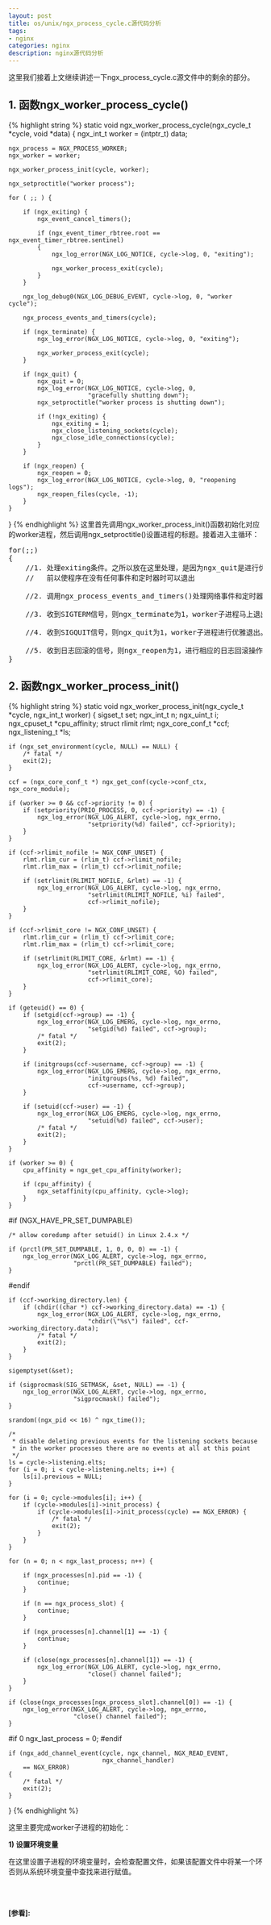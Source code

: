 ```yaml
---
layout: post
title: os/unix/ngx_process_cycle.c源代码分析
tags:
- nginx
categories: nginx
description: nginx源代码分析
---
```


这里我们接着上文继续讲述一下ngx_process_cycle.c源文件中的剩余的部分。


<!-- more -->

## 1. 函数ngx_worker_process_cycle()
{% highlight string %}
static void
ngx_worker_process_cycle(ngx_cycle_t *cycle, void *data)
{
    ngx_int_t worker = (intptr_t) data;

    ngx_process = NGX_PROCESS_WORKER;
    ngx_worker = worker;

    ngx_worker_process_init(cycle, worker);

    ngx_setproctitle("worker process");

    for ( ;; ) {

        if (ngx_exiting) {
            ngx_event_cancel_timers();

            if (ngx_event_timer_rbtree.root == ngx_event_timer_rbtree.sentinel)
            {
                ngx_log_error(NGX_LOG_NOTICE, cycle->log, 0, "exiting");

                ngx_worker_process_exit(cycle);
            }
        }

        ngx_log_debug0(NGX_LOG_DEBUG_EVENT, cycle->log, 0, "worker cycle");

        ngx_process_events_and_timers(cycle);

        if (ngx_terminate) {
            ngx_log_error(NGX_LOG_NOTICE, cycle->log, 0, "exiting");

            ngx_worker_process_exit(cycle);
        }

        if (ngx_quit) {
            ngx_quit = 0;
            ngx_log_error(NGX_LOG_NOTICE, cycle->log, 0,
                          "gracefully shutting down");
            ngx_setproctitle("worker process is shutting down");

            if (!ngx_exiting) {
                ngx_exiting = 1;
                ngx_close_listening_sockets(cycle);
                ngx_close_idle_connections(cycle);
            }
        }

        if (ngx_reopen) {
            ngx_reopen = 0;
            ngx_log_error(NGX_LOG_NOTICE, cycle->log, 0, "reopening logs");
            ngx_reopen_files(cycle, -1);
        }
    }
}
{% endhighlight %}
这里首先调用ngx_worker_process_init()函数初始化对应的worker进程，然后调用ngx_setproctitle()设置进程的标题。接着进入主循环：
<pre>
for(;;)
{
    //1. 处理exiting条件。之所以放在这里处理，是因为ngx_quit是进行优雅的退出，因此必须放在ngx_process_events_and_timers()
    //   前以使程序在没有任何事件和定时器时可以退出

    //2. 调用ngx_process_events_and_timers()处理网络事件和定时器事件，没有事件产生时程序阻塞在这里

    //3. 收到SIGTERM信号，则ngx_terminate为1，worker子进程马上退出

    //4. 收到SIGQUIT信号，则ngx_quit为1，worker子进程进行优雅退出。关闭监听socket及处于空闲状态的连接

    //5. 收到日志回滚的信号，则ngx_reopen为1，进行相应的日志回滚操作。 
}
</pre>

## 2. 函数ngx_worker_process_init()
{% highlight string %}
static void
ngx_worker_process_init(ngx_cycle_t *cycle, ngx_int_t worker)
{
    sigset_t          set;
    ngx_int_t         n;
    ngx_uint_t        i;
    ngx_cpuset_t     *cpu_affinity;
    struct rlimit     rlmt;
    ngx_core_conf_t  *ccf;
    ngx_listening_t  *ls;

    if (ngx_set_environment(cycle, NULL) == NULL) {
        /* fatal */
        exit(2);
    }

    ccf = (ngx_core_conf_t *) ngx_get_conf(cycle->conf_ctx, ngx_core_module);

    if (worker >= 0 && ccf->priority != 0) {
        if (setpriority(PRIO_PROCESS, 0, ccf->priority) == -1) {
            ngx_log_error(NGX_LOG_ALERT, cycle->log, ngx_errno,
                          "setpriority(%d) failed", ccf->priority);
        }
    }

    if (ccf->rlimit_nofile != NGX_CONF_UNSET) {
        rlmt.rlim_cur = (rlim_t) ccf->rlimit_nofile;
        rlmt.rlim_max = (rlim_t) ccf->rlimit_nofile;

        if (setrlimit(RLIMIT_NOFILE, &rlmt) == -1) {
            ngx_log_error(NGX_LOG_ALERT, cycle->log, ngx_errno,
                          "setrlimit(RLIMIT_NOFILE, %i) failed",
                          ccf->rlimit_nofile);
        }
    }

    if (ccf->rlimit_core != NGX_CONF_UNSET) {
        rlmt.rlim_cur = (rlim_t) ccf->rlimit_core;
        rlmt.rlim_max = (rlim_t) ccf->rlimit_core;

        if (setrlimit(RLIMIT_CORE, &rlmt) == -1) {
            ngx_log_error(NGX_LOG_ALERT, cycle->log, ngx_errno,
                          "setrlimit(RLIMIT_CORE, %O) failed",
                          ccf->rlimit_core);
        }
    }

    if (geteuid() == 0) {
        if (setgid(ccf->group) == -1) {
            ngx_log_error(NGX_LOG_EMERG, cycle->log, ngx_errno,
                          "setgid(%d) failed", ccf->group);
            /* fatal */
            exit(2);
        }

        if (initgroups(ccf->username, ccf->group) == -1) {
            ngx_log_error(NGX_LOG_EMERG, cycle->log, ngx_errno,
                          "initgroups(%s, %d) failed",
                          ccf->username, ccf->group);
        }

        if (setuid(ccf->user) == -1) {
            ngx_log_error(NGX_LOG_EMERG, cycle->log, ngx_errno,
                          "setuid(%d) failed", ccf->user);
            /* fatal */
            exit(2);
        }
    }

    if (worker >= 0) {
        cpu_affinity = ngx_get_cpu_affinity(worker);

        if (cpu_affinity) {
            ngx_setaffinity(cpu_affinity, cycle->log);
        }
    }

#if (NGX_HAVE_PR_SET_DUMPABLE)

    /* allow coredump after setuid() in Linux 2.4.x */

    if (prctl(PR_SET_DUMPABLE, 1, 0, 0, 0) == -1) {
        ngx_log_error(NGX_LOG_ALERT, cycle->log, ngx_errno,
                      "prctl(PR_SET_DUMPABLE) failed");
    }

#endif

    if (ccf->working_directory.len) {
        if (chdir((char *) ccf->working_directory.data) == -1) {
            ngx_log_error(NGX_LOG_ALERT, cycle->log, ngx_errno,
                          "chdir(\"%s\") failed", ccf->working_directory.data);
            /* fatal */
            exit(2);
        }
    }

    sigemptyset(&set);

    if (sigprocmask(SIG_SETMASK, &set, NULL) == -1) {
        ngx_log_error(NGX_LOG_ALERT, cycle->log, ngx_errno,
                      "sigprocmask() failed");
    }

    srandom((ngx_pid << 16) ^ ngx_time());

    /*
     * disable deleting previous events for the listening sockets because
     * in the worker processes there are no events at all at this point
     */
    ls = cycle->listening.elts;
    for (i = 0; i < cycle->listening.nelts; i++) {
        ls[i].previous = NULL;
    }

    for (i = 0; cycle->modules[i]; i++) {
        if (cycle->modules[i]->init_process) {
            if (cycle->modules[i]->init_process(cycle) == NGX_ERROR) {
                /* fatal */
                exit(2);
            }
        }
    }

    for (n = 0; n < ngx_last_process; n++) {

        if (ngx_processes[n].pid == -1) {
            continue;
        }

        if (n == ngx_process_slot) {
            continue;
        }

        if (ngx_processes[n].channel[1] == -1) {
            continue;
        }

        if (close(ngx_processes[n].channel[1]) == -1) {
            ngx_log_error(NGX_LOG_ALERT, cycle->log, ngx_errno,
                          "close() channel failed");
        }
    }

    if (close(ngx_processes[ngx_process_slot].channel[0]) == -1) {
        ngx_log_error(NGX_LOG_ALERT, cycle->log, ngx_errno,
                      "close() channel failed");
    }

#if 0
    ngx_last_process = 0;
#endif

    if (ngx_add_channel_event(cycle, ngx_channel, NGX_READ_EVENT,
                              ngx_channel_handler)
        == NGX_ERROR)
    {
        /* fatal */
        exit(2);
    }
}
{% endhighlight %}

这里主要完成worker子进程的初始化：

**1) 设置环境变量**
<pre>
在这里设置子进程的环境变量时，会检查配置文件，如果该配置文件中将某一个环境变量设置为空（env_variable=)，则保持该环境变量为空；
否则从系统环境变量中查找来进行赋值。
</pre>







<br />
<br />

**[参看]:**



<br />
<br />
<br />

